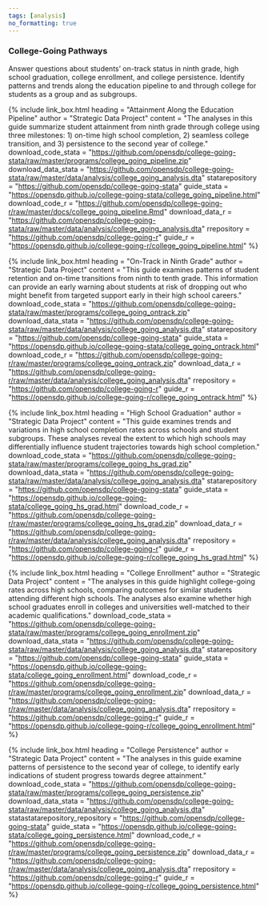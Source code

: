 ```yaml
---
tags: [analysis]
no_formatting: true
---
```


### College-Going Pathways
Answer questions about students’ on-track status in ninth grade, high school
graduation, college enrollment, and college persistence. Identify patterns and
trends along the education pipeline to and through college for students as a
group and as subgroups.

{% include link_box.html heading = "Attainment Along the Education Pipeline"
author = "Strategic Data Project"
content = "The analyses in this guide
summarize student attainment from ninth grade through college using three
milestones: 1) on-time high school completion, 2) seamless college transition,
and 3) persistence to the second year of college."
download_code_stata =
"https://github.com/opensdp/college-going-stata/raw/master/programs/college_going_pipeline.zip"
download_data_stata =
"https://github.com/opensdp/college-going-stata/raw/master/data/analysis/college_going_analysis.dta"
statarepository = "https://github.com/opensdp/college-going-stata"
guide_stata =
"https://opensdp.github.io/college-going-stata/college_going_pipeline.html"
download_code_r =
"https://github.com/opensdp/college-going-r/raw/master/docs/college_going_pipeline.Rmd"
download_data_r =
"https://github.com/opensdp/college-going-stata/raw/master/data/analysis/college_going_analysis.dta"
rrepository = "https://github.com/opensdp/college-going-r"
guide_r =
"https://opensdp.github.io/college-going-r/college_going_pipeline.html" %}

{% include link_box.html heading = "On-Track in Ninth Grade" author = "Strategic
Data Project"
content = "This guide examines
patterns of student retention and on-time transitions from ninth to tenth grade.
This information can provide an early warning about students at risk of dropping
out who might benefit from targeted support early in their high school careers."
download_code_stata =
"https://github.com/opensdp/college-going-stata/raw/master/programs/college_going_ontrack.zip"
download_data_stata =
"https://github.com/opensdp/college-going-stata/raw/master/data/analysis/college_going_analysis.dta"
statarepository = "https://github.com/opensdp/college-going-stata"
guide_stata = "https://opensdp.github.io/college-going-stata/college_going_ontrack.html"
download_code_r =
"https://github.com/opensdp/college-going-r/raw/master/programs/college_going_ontrack.zip"
download_data_r =
"https://github.com/opensdp/college-going-r/raw/master/data/analysis/college_going_analysis.dta"
rrepository = "https://github.com/opensdp/college-going-r"
guide_r =
"https://opensdp.github.io/college-going-r/college_going_ontrack.html" %}

{% include link_box.html heading = "High School Graduation" author = "Strategic
Data Project"
content = "This guide examines
trends and variations in high school completion rates across schools and student
subgroups. These analyses reveal the extent to which high schools may
differentially influence student trajectories towards high school completion."
download_code_stata =
"https://github.com/opensdp/college-going-stata/raw/master/programs/college_going_hs_grad.zip"
download_data_stata =
"https://github.com/opensdp/college-going-stata/raw/master/data/analysis/college_going_analysis.dta"
statarepository = "https://github.com/opensdp/college-going-stata"
guide_stata = "https://opensdp.github.io/college-going-stata/college_going_hs_grad.html"
download_code_r =
"https://github.com/opensdp/college-going-r/raw/master/programs/college_going_hs_grad.zip"
download_data_r =
"https://github.com/opensdp/college-going-r/raw/master/data/analysis/college_going_analysis.dta"
rrepository = "https://github.com/opensdp/college-going-r"
guide_r =
"https://opensdp.github.io/college-going-r/college_going_hs_grad.html" %}

{% include link_box.html
  heading = "College Enrollment"
  author = "Strategic Data Project"
  content = "The analyses in this guide highlight college-going rates across high schools, comparing outcomes for similar students attending different high schools. The analyses also examine whether high school graduates enroll in colleges and universities well-matched to their academic qualifications."
  download_code_stata = "https://github.com/opensdp/college-going-stata/raw/master/programs/college_going_enrollment.zip"
  download_data_stata = "https://github.com/opensdp/college-going-stata/raw/master/data/analysis/college_going_analysis.dta"
  statarepository = "https://github.com/opensdp/college-going-stata"
  guide_stata = "https://opensdp.github.io/college-going-stata/college_going_enrollment.html"
  download_code_r = "https://github.com/opensdp/college-going-r/raw/master/programs/college_going_enrollment.zip"
  download_data_r = "https://github.com/opensdp/college-going-r/raw/master/data/analysis/college_going_analysis.dta"
  rrepository = "https://github.com/opensdp/college-going-r"
  guide_r = "https://opensdp.github.io/college-going-r/college_going_enrollment.html"
  %}

{% include link_box.html
  heading = "College Persistence"
  author = "Strategic Data Project"
  content = "The analyses in this guide examine patterns of persistence to the second year of college, to identify early indications of student progress towards degree attainment."
  download_code_stata = "https://github.com/opensdp/college-going-stata/raw/master/programs/college_going_persistence.zip"
  download_data_stata = "https://github.com/opensdp/college-going-stata/raw/master/data/analysis/college_going_analysis.dta"
  statastatarepository_repository = "https://github.com/opensdp/college-going-stata"
  guide_stata = "https://opensdp.github.io/college-going-stata/college_going_persistence.html"
  download_code_r = "https://github.com/opensdp/college-going-r/raw/master/programs/college_going_persistence.zip"
  download_data_r = "https://github.com/opensdp/college-going-r/raw/master/data/analysis/college_going_analysis.dta"
  rrepository = "https://github.com/opensdp/college-going-r"
  guide_r = "https://opensdp.github.io/college-going-r/college_going_persistence.html"
  %}
